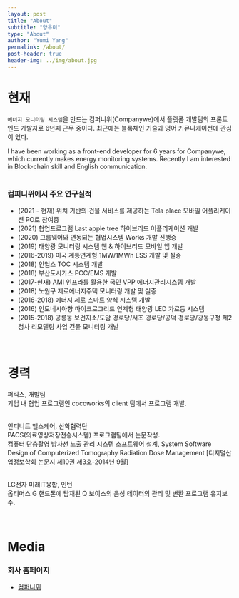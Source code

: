 ```yaml
---
layout: post
title: "About"
subtitle: "양유미"
type: "About"
author: "Yumi Yang"
permalink: /about/
post-header: true
header-img: ../img/about.jpg
---
```


# 현재

`에너지 모니터링 시스템`을 만드는 컴퍼니위(Companywe)에서 플랫폼 개발팀의 프론트 엔드 개발자로 6년째 근무 중이다.
최근에는 블록체인 기술과 영어 커뮤니케이션에 관심이 있다.

I have been working as a front-end developer for 6 years for Companywe, which currently makes energy monitoring systems.
Recently I am interested in Block-chain skill and English communication.
<br/><br/>

### 컴퍼니위에서 주요 연구실적

- (2021 - 현재) 위치 기반의 건물 서비스를 제공하는 Tela place 모바일 어플리케이션 PO로 참여중
- (2021) 협업프로그램 Last apple tree 하이브리드 어플리케이션 개발
- (2020) 그룹웨어와 연동되는 협업시스템 Works 개발 진행중
- (2019) 태양광 모니터링 시스템 웹 & 하이브리드 모바일 앱 개발
- (2016-2019) 미국 계통연계형 1MW/1MWh ESS 개발 및 실증
- (2018) 인업스 TOC 시스템 개발
- (2018) 부산도시가스 PCC/EMS 개발
- (2017-현재) AMI 인프라를 활용한 국민 VPP 에너지관리시스템 개발
- (2018) 노원구 제로에너지주택 모니터링 개발 및 실증
- (2016-2018) 에너지 제로 스마트 양식 시스템 개발
- (2016) 인도네시아향 마이크로그리드 연계형 태양광 LED 가로등 시스템
- (2015-2018) 공릉동 보건지소/도암 경로당/서초 경로당/공덕 경로당/강동구청 제2청사 리모델링 사업 건물 모니터링 개발
  <br/><br/><br/>

# 경력

퍼릭스, 개발팀<br/>
기업 내 협업 프로그램인 cocoworks의 client 팀에서 프로그램 개발.
<br/><br/>

인피니트 헬스케어, 산학협력단<br/>
PACS(의료영상저장전송시스템) 프로그램팀에서 논문작성. <br/>
컴퓨터 단층촬영 방사선 노출 관리 시스템 소프트웨어 설계, System Software Design of Computerized Tomography Radiation Dose Management [디지털산업정보학회 논문지 제10권 제3호-2014년 9월]
<br/><br/>

LG전자 미래IT융합, 인턴<br/>
옵티머스 G 핸드폰에 탑재된 Q 보이스의 음성 테이터의 관리 및 변환 프로그램 유지보수.
<br/><br/><br/>

# Media

### 회사 홈페이지

- [컴퍼니위](https://www.companywe.co.kr)
  <br />
